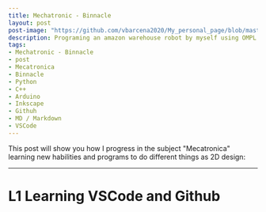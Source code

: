 ```yaml
---
title: Mechatronic - Binnacle
layout: post
post-image: "https://github.com/vbarcena2020/My_personal_page/blob/master/assets/images/Mecatronica_img2.jpg?raw=true"
description: Programing an amazon warehouse robot by myself using OMPL to get the path.
tags:
- Mechatronic - Binnacle
- post
- Mecatronica
- Binnacle
- Python
- C++
- Arduino
- Inkscape
- Githuh
- MD / Markdown 
- VSCode
---
```


This post will show you how I progress in the subject "Mecatronica" learning new habilities and programs to do different things as 2D design:

---
 
# **L1 Learning VSCode and Github**


